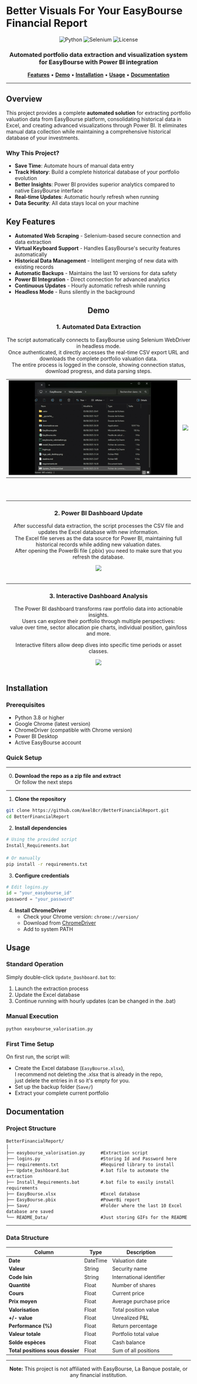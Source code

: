 # Better Visuals For Your EasyBourse Financial Report

<div align="center">

![Python](https://img.shields.io/badge/Python-3.8+-blue.svg)
![Selenium](https://img.shields.io/badge/Selenium-4.15+-green.svg)
![License](https://img.shields.io/badge/License-GPL%20v3-green.svg)

<h3>Automated portfolio data extraction and visualization system for EasyBourse with Power BI integration</h3>

[**Features**](#key-features) • [**Demo**](#demo) • [**Installation**](#installation) • [**Usage**](#usage) • [**Documentation**](#documentation)

</div>

---

## Overview

This project provides a complete **automated solution** for extracting portfolio valuation data from EasyBourse platform, consolidating historical data in Excel, and creating advanced visualizations through Power BI. It eliminates manual data collection while maintaining a comprehensive historical database of your investments.

### Why This Project?

- **Save Time**: Automate hours of manual data entry
- **Track History**: Build a complete historical database of your portfolio evolution
- **Better Insights**: Power BI provides superior analytics compared to native EasyBourse interface
- **Real-time Updates**: Automatic hourly refresh when running
- **Data Security**: All data stays local on your machine

## Key Features

- **Automated Web Scraping** - Selenium-based secure connection and data extraction
- **Virtual Keyboard Support** - Handles EasyBourse's security features automatically
- **Historical Data Management** - Intelligent merging of new data with existing records
- **Automatic Backups** - Maintains the last 10 versions for data safety
- **Power BI Integration** - Direct connection for advanced analytics
- **Continuous Updates** - Hourly automatic refresh while running
- **Headless Mode** - Runs silently in the background

<div align="center">

## Demo

### 1. Automated Data Extraction

The script automatically connects to EasyBourse using Selenium WebDriver in headless mode.  
Once authenticated, it directly accesses the real-time CSV export URL and downloads the complete portfolio valuation data.  
The entire process is logged in the console, showing connection status, download progress, and data parsing steps.

<table>
   <tr>
      <td><img src="README_Data/Updating_bat.gif" style="max-width: 100%; width="600"/></td>
      <td><img src="README_Data/CMD_Script.gif" style="max-width: 100%; width="600"/></td>
   </tr>
</table>
<br><br>

---

### 2. Power BI Dashboard Update

After successful data extraction, the script processes the CSV file and updates the Excel database with new information.   
The Excel file serves as the data source for Power BI, maintaining full historical records while adding new valuation dates.   
After opening the PowerBi file (.pbix) you need to make sure that you refresh the database.

<div align="center">
<img src="README_Data/Update_PowerBi.gif" style="max-width: 100%; width="600"/>
<br><br>
</div>

---

### 3. Interactive Dashboard Analysis

The Power BI dashboard transforms raw portfolio data into actionable insights.   
Users can explore their portfolio through multiple perspectives:   
value over time, sector allocation pie charts, individual position, gain/loss and more.     
   
Interactive filters allow deep dives into specific time periods or asset classes.

<div align="center">
<img src="README_Data/Use_PowerBi.gif" style="max-width: 100%; width="600"/>
<br><br>
</div>

</div>

## Installation

### Prerequisites

- Python 3.8 or higher
- Google Chrome (latest version)
- ChromeDriver (compatible with Chrome version)
- Power BI Desktop
- Active EasyBourse account   
 
### Quick Setup   
---
0. **Download the repo as a zip file and extract**   
   Or follow the next steps
---
1. **Clone the repository**
```bash
git clone https://github.com/AxelBcr/BetterFinancialReport.git
cd BetterFinancialReport
```

2. **Install dependencies**
```bash
# Using the provided script
Install_Requirements.bat

# Or manually
pip install -r requirements.txt
```

3. **Configure credentials**
```python
# Edit logins.py
id = "your_easybourse_id"
password = "your_password"
```

4. **Install ChromeDriver**
   - Check your Chrome version: `chrome://version/`
   - Download from [ChromeDriver](https://chromedriver.chromium.org/)
   - Add to system PATH

## Usage

### Standard Operation

Simply double-click `Update_Dashboard.bat` to:
1. Launch the extraction process
2. Update the Excel database
3. Continue running with hourly updates (can be changed in the .bat)

### Manual Execution

```bash
python easybourse_valorisation.py
```

### First Time Setup

On first run, the script will:
- Create the Excel database (`EasyBourse.xlsx`),   
  I recommend not deleting the .xlsx that is already in the repo,   
  just delete the entries in it so it's empty for you.
- Set up the backup folder (`Save/`)
- Extract your complete current portfolio

## Documentation

### Project Structure

```
BetterFinancialReport/
│
├── easybourse_valorisation.py      #Extraction script
├── logins.py                       #Storing Id and Password here
├── requirements.txt                #Required library to install
├── Update_Dashboard.bat            #.bat file to automate the extraction
├── Install_Requirements.bat        #.bat file to easily install requirements
├── EasyBourse.xlsx                 #Excel database  
├── EasyBourse.pbix                 #PowerBi report       
├── Save/                           #Folder where the last 10 Excel database are saved    
└── README_Data/                    #Just storing GIFs for the README
```
---

### Data Structure

| Column | Type | Description |
|--------|------|-------------|
| **Date** | DateTime | Valuation date |
| **Valeur** | String | Security name |
| **Code Isin** | String | International identifier |
| **Quantité** | Float | Number of shares |
| **Cours** | Float | Current price |
| **Prix moyen** | Float | Average purchase price |
| **Valorisation** | Float | Total position value |
| **+/- value** | Float | Unrealized P&L |
| **Performance (%)** | Float | Return percentage |
| **Valeur totale** | Float | Portfolio total value |
| **Solde espèces** | Float | Cash balance |
| **Total positions sous dossier** | Float | Sum of all positions |

---

<div align="center">

**Note:** This project is not affiliated with EasyBourse, La Banque postale, or any financial institution.

</div>
